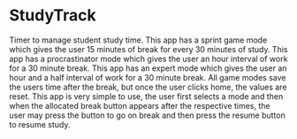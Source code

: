 # StudyTrack
Timer to manage student study time.
This app has a sprint game mode which gives the user 15 minutes of break for every 30 minutes of study.
This app has a procrastinator mode which gives the user an hour interval of work for a 30 minute break.
This app has an expert mode which gives the user an hour and a half interval of work for a 30 minute break.
All game modes save the users time after the break, but once the user clicks home, the values are reset.
This app is very simple to use, the user first selects a mode and then when the allocated break button appears after the respective times, the user may press the button to go on break and then press the resume button to resume study.
